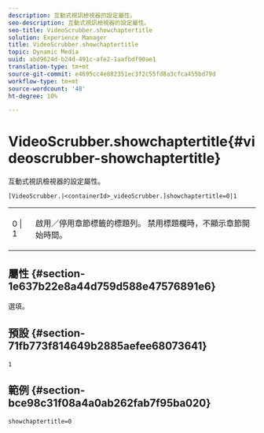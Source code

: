 ```yaml
---
description: 互動式視訊檢視器的設定屬性。
seo-description: 互動式視訊檢視器的設定屬性。
seo-title: VideoScrubber.showchaptertitle
solution: Experience Manager
title: VideoScrubber.showchaptertitle
topic: Dynamic Media
uuid: abd9624d-b24d-491c-afe2-1aafbdf90ae1
translation-type: tm+mt
source-git-commit: e4695cc4e882351ec3f2c55fd8a3cfca455bd79d
workflow-type: tm+mt
source-wordcount: '48'
ht-degree: 10%

---
```



# VideoScrubber.showchaptertitle{#videoscrubber-showchaptertitle}

互動式視訊檢視器的設定屬性。

`[VideoScrubber.|<containerId>_videoScrubber.]showchaptertitle=0|1`

<table id="table_441553CD34C94A58A9D7CBF772DEDDB6"> 
 <tbody> 
  <tr> 
   <td colname="col1"> <p> <span class="codeph"> 0 | 1</span> </p> </td> 
   <td colname="col2"> <p> 啟用／停用章節標籤的標題列。 禁用標題欄時，不顯示章節開始時間。 </p> </td> 
  </tr> 
 </tbody> 
</table>

## 屬性 {#section-1e637b22e8a44d759d588e47576891e6}

選填。

## 預設 {#section-71fb773f814649b2885aefee68073641}

`1`

## 範例 {#section-bce98c31f08a4a0ab262fab7f95ba020}

```
showchaptertitle=0
```

